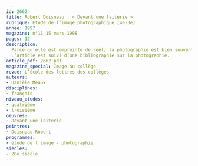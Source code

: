 ```yaml
---
id: 2662
title: Robert Doisneau : « Devant une laiterie »
rubrique: Étude de l’image photographique [4e-3e]
annee: 1997
magazine: n°11 15 mars 1998
pages: 12
description: 
  Parce qu’elle est empreinte de réel, la photographie est bien souvent appréhendée comme un exact reflet du monde. Pourtant, le cliché modifie la scène qu’il enregistre et se révèle, pour le lecteur, espace producteur de fictions. L’étude minutieuse de « Devant une laiterie », photographie réalisée par Robert Doisneau en 1971, permettra aux élèves de mesurer tout le sens que l’image argentique est à même de générer. L’analyse conduira également à observer un certain nombre de mécanismes, dont la connaissance sera utile à l’examen d’autres photographies. Toute une séquence (4 heures environ) peut être bâtie autour de l’étude de cette vue.
  L’article est suivi d’une bibliographie sur la photographie.
article_pdf: 2662.pdf
magazine_special: Image au collège
revue: L’école des lettres des collèges
auteurs:
- Danièle Méaux
disciplines:
- français
niveau_etudes:
- quatrième
- troisième
oeuvres:
- Devant une laiterie
peintres:
- Doisneau Robert
programmes:
- étude de l’image - photographie
siecles:
- 20e siècle
---
```

